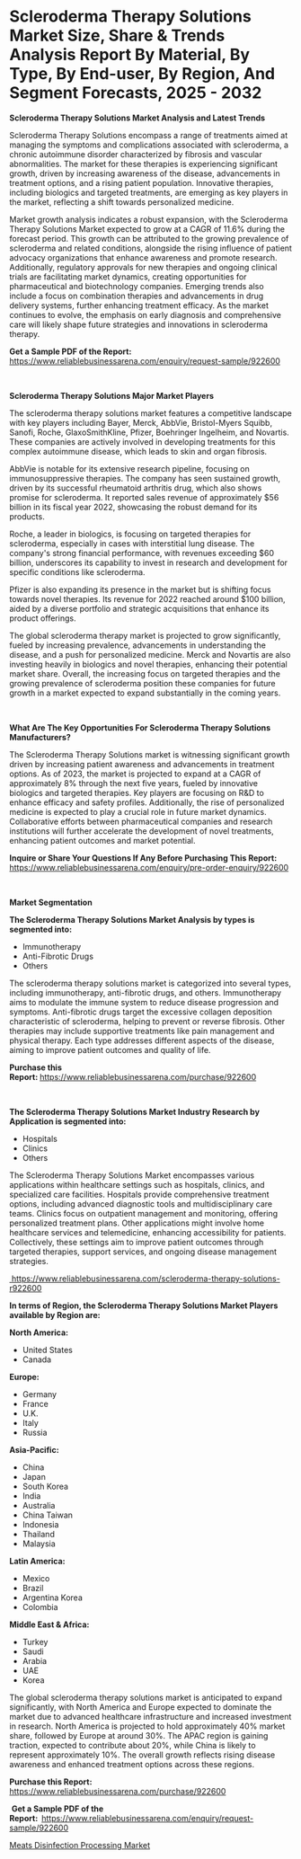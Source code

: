 <p><h1>Scleroderma Therapy Solutions Market Size, Share & Trends Analysis Report By Material, By Type, By End-user, By Region, And Segment Forecasts, 2025 - 2032</h1></p><p><strong>Scleroderma Therapy Solutions Market Analysis and Latest Trends</strong></p>
<p><p>Scleroderma Therapy Solutions encompass a range of treatments aimed at managing the symptoms and complications associated with scleroderma, a chronic autoimmune disorder characterized by fibrosis and vascular abnormalities. The market for these therapies is experiencing significant growth, driven by increasing awareness of the disease, advancements in treatment options, and a rising patient population. Innovative therapies, including biologics and targeted treatments, are emerging as key players in the market, reflecting a shift towards personalized medicine.</p><p>Market growth analysis indicates a robust expansion, with the Scleroderma Therapy Solutions Market expected to grow at a CAGR of 11.6% during the forecast period. This growth can be attributed to the growing prevalence of scleroderma and related conditions, alongside the rising influence of patient advocacy organizations that enhance awareness and promote research. Additionally, regulatory approvals for new therapies and ongoing clinical trials are facilitating market dynamics, creating opportunities for pharmaceutical and biotechnology companies. Emerging trends also include a focus on combination therapies and advancements in drug delivery systems, further enhancing treatment efficacy. As the market continues to evolve, the emphasis on early diagnosis and comprehensive care will likely shape future strategies and innovations in scleroderma therapy.</p></p>
<p><strong>Get a Sample PDF of the Report:&nbsp;</strong> <a href="https://www.reliablebusinessarena.com/enquiry/request-sample/922600?utm_campaign=2175&utm_medium=2&utm_source=Github&utm_content=ia&utm_term=07032025&utm_id=scleroderma-therapy-solutions">https://www.reliablebusinessarena.com/enquiry/request-sample/922600</a></p>
<p>&nbsp;</p>
<p><strong>Scleroderma Therapy Solutions Major Market Players</strong></p>
<p><p>The scleroderma therapy solutions market features a competitive landscape with key players including Bayer, Merck, AbbVie, Bristol-Myers Squibb, Sanofi, Roche, GlaxoSmithKline, Pfizer, Boehringer Ingelheim, and Novartis. These companies are actively involved in developing treatments for this complex autoimmune disease, which leads to skin and organ fibrosis.</p><p>AbbVie is notable for its extensive research pipeline, focusing on immunosuppressive therapies. The company has seen sustained growth, driven by its successful rheumatoid arthritis drug, which also shows promise for scleroderma. It reported sales revenue of approximately $56 billion in its fiscal year 2022, showcasing the robust demand for its products.</p><p>Roche, a leader in biologics, is focusing on targeted therapies for scleroderma, especially in cases with interstitial lung disease. The company's strong financial performance, with revenues exceeding $60 billion, underscores its capability to invest in research and development for specific conditions like scleroderma.</p><p>Pfizer is also expanding its presence in the market but is shifting focus towards novel therapies. Its revenue for 2022 reached around $100 billion, aided by a diverse portfolio and strategic acquisitions that enhance its product offerings.</p><p>The global scleroderma therapy market is projected to grow significantly, fueled by increasing prevalence, advancements in understanding the disease, and a push for personalized medicine. Merck and Novartis are also investing heavily in biologics and novel therapies, enhancing their potential market share. Overall, the increasing focus on targeted therapies and the growing prevalence of scleroderma position these companies for future growth in a market expected to expand substantially in the coming years.</p></p>
<p>&nbsp;</p>
<p><strong>What Are The Key Opportunities For Scleroderma Therapy Solutions Manufacturers?</strong></p>
<p><p>The Scleroderma Therapy Solutions market is witnessing significant growth driven by increasing patient awareness and advancements in treatment options. As of 2023, the market is projected to expand at a CAGR of approximately 8% through the next five years, fueled by innovative biologics and targeted therapies. Key players are focusing on R&D to enhance efficacy and safety profiles. Additionally, the rise of personalized medicine is expected to play a crucial role in future market dynamics. Collaborative efforts between pharmaceutical companies and research institutions will further accelerate the development of novel treatments, enhancing patient outcomes and market potential.</p></p>
<p><strong>Inquire or Share Your Questions If Any Before Purchasing This Report:</strong> <a href="https://www.reliablebusinessarena.com/enquiry/pre-order-enquiry/922600?utm_campaign=2175&utm_medium=2&utm_source=Github&utm_content=ia&utm_term=07032025&utm_id=scleroderma-therapy-solutions">https://www.reliablebusinessarena.com/enquiry/pre-order-enquiry/922600</a></p>
<p>&nbsp;</p>
<p><strong>Market Segmentation</strong></p>
<p><strong>The Scleroderma Therapy Solutions Market Analysis by types is segmented into:</strong></p>
<p><ul><li>Immunotherapy</li><li>Anti-Fibrotic Drugs</li><li>Others</li></ul></p>
<p><p>The scleroderma therapy solutions market is categorized into several types, including immunotherapy, anti-fibrotic drugs, and others. Immunotherapy aims to modulate the immune system to reduce disease progression and symptoms. Anti-fibrotic drugs target the excessive collagen deposition characteristic of scleroderma, helping to prevent or reverse fibrosis. Other therapies may include supportive treatments like pain management and physical therapy. Each type addresses different aspects of the disease, aiming to improve patient outcomes and quality of life.</p></p>
<p><strong>Purchase this Report:&nbsp;</strong><a href="https://www.reliablebusinessarena.com/purchase/922600?utm_campaign=2175&utm_medium=2&utm_source=Github&utm_content=ia&utm_term=07032025&utm_id=scleroderma-therapy-solutions">https://www.reliablebusinessarena.com/purchase/922600</a></p>
<p>&nbsp;</p>
<p><strong>The Scleroderma Therapy Solutions Market Industry Research by Application is segmented into:</strong></p>
<p><ul><li>Hospitals</li><li>Clinics</li><li>Others</li></ul></p>
<p><p>The Scleroderma Therapy Solutions Market encompasses various applications within healthcare settings such as hospitals, clinics, and specialized care facilities. Hospitals provide comprehensive treatment options, including advanced diagnostic tools and multidisciplinary care teams. Clinics focus on outpatient management and monitoring, offering personalized treatment plans. Other applications might involve home healthcare services and telemedicine, enhancing accessibility for patients. Collectively, these settings aim to improve patient outcomes through targeted therapies, support services, and ongoing disease management strategies.</p></p>
<p><a href="https://www.reliablebusinessarena.com/scleroderma-therapy-solutions-r922600?utm_campaign=2175&utm_medium=2&utm_source=Github&utm_content=ia&utm_term=07032025&utm_id=scleroderma-therapy-solutions">&nbsp;https://www.reliablebusinessarena.com/scleroderma-therapy-solutions-r922600</a></p>
<p><strong>In terms of Region, the Scleroderma Therapy Solutions Market Players available by Region are:</strong></p>
<p>
    <p> <strong> North America: </strong>
        <ul>
            <li>United States</li>
            <li>Canada</li>
        </ul>
        </p> 
    <p> <strong> Europe: </strong>
        <ul>
            <li>Germany</li>
            <li>France</li>
            <li>U.K.</li>
            <li>Italy</li>
            <li>Russia</li>
        </ul>
        </p> 
    <p> <strong> Asia-Pacific: </strong>
        <ul>
            <li>China</li>
            <li>Japan</li>
            <li>South Korea</li>
            <li>India</li>
            <li>Australia</li>
            <li>China Taiwan</li>
            <li>Indonesia</li>
            <li>Thailand</li>
            <li>Malaysia</li>
        </ul>
        </p> 
    <p> <strong> Latin America: </strong>
        <ul>
            <li>Mexico</li>
            <li>Brazil</li>
            <li>Argentina Korea</li>
            <li>Colombia</li>
        </ul>
        </p> 
    <p> <strong> Middle East & Africa: </strong>
        <ul>
            <li>Turkey</li>
            <li>Saudi</li>
            <li>Arabia</li>
            <li>UAE</li>
            <li>Korea</li>
        </ul>
    </p>
    </p>
<p><p>The global scleroderma therapy solutions market is anticipated to expand significantly, with North America and Europe expected to dominate the market due to advanced healthcare infrastructure and increased investment in research. North America is projected to hold approximately 40% market share, followed by Europe at around 30%. The APAC region is gaining traction, expected to contribute about 20%, while China is likely to represent approximately 10%. The overall growth reflects rising disease awareness and enhanced treatment options across these regions.</p></p>
<p><strong>Purchase this Report: </strong><a href="https://www.reliablebusinessarena.com/purchase/922600?utm_campaign=2175&utm_medium=2&utm_source=Github&utm_content=ia&utm_term=07032025&utm_id=scleroderma-therapy-solutions">https://www.reliablebusinessarena.com/purchase/922600</a></p>
<p>&nbsp;<strong>Get a Sample PDF of the Report:&nbsp;&nbsp;</strong><a href="https://www.reliablebusinessarena.com/enquiry/request-sample/922600?utm_campaign=2175&utm_medium=2&utm_source=Github&utm_content=ia&utm_term=07032025&utm_id=scleroderma-therapy-solutions">https://www.reliablebusinessarena.com/enquiry/request-sample/922600</a></p>
<p><strong></strong></p>
<p><p><a href="https://github.com/JosephineMcguire65/Market-Research-Report-List-1/blob/main/meats-disinfection-processing-market.md?utm_campaign=2175&utm_medium=2&utm_source=Github&utm_content=ia&utm_term=07032025&utm_id=scleroderma-therapy-solutions">Meats Disinfection Processing Market</a></p></p>